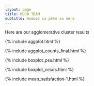 ```yaml
---
layout: page
title: MOJO TEAM
subtitle: Avouez ca pète sa mère
---
```


Here are our agglomerative cluster results

{% include aggplot.html %}

{% include aggplot_counts_final.html %}

{% include boxplot_pss.html %}

{% include boxplot_cesds.html %}

{% include mean_satisfaction-1.html %}


